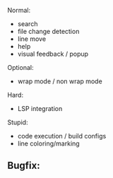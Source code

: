 Normal:
- search
- file change detection
- line move
- help
- visual feedback / popup

Optional:
- wrap mode / non wrap mode

Hard:
- LSP integration

Stupid:
- code execution / build configs
- line coloring/marking

Bugfix:
-
